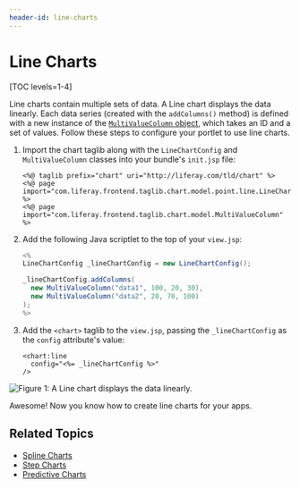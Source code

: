 ```yaml
---
header-id: line-charts
---
```


# Line Charts

[TOC levels=1-4]

Line charts contain multiple sets of data. A Line chart displays the data
linearly. Each data series (created with the `addColumns()` method) is defined
with a new instance of the
[`MultiValueColumn` object](@app-ref@/foundation/latest/javadocs/com/liferay/frontend/taglib/chart/model/MultiValueColumn.html),
which takes an ID and a set of values. Follow these steps to configure your
portlet to use line charts.

1.  Import the chart taglib along with the `LineChartConfig` and
    `MultiValueColumn` classes into your bundle's `init.jsp` file:

    ```markup
    <%@ taglib prefix="chart" uri="http://liferay.com/tld/chart" %>
    <%@ page import="com.liferay.frontend.taglib.chart.model.point.line.LineChartConfig" %>
    <%@ page import="com.liferay.frontend.taglib.chart.model.MultiValueColumn" %>
    ```

2.  Add the following Java scriptlet to the top of your `view.jsp`:

    ```java
    <%
    LineChartConfig _lineChartConfig = new LineChartConfig();

    _lineChartConfig.addColumns(
      new MultiValueColumn("data1", 100, 20, 30),
      new MultiValueColumn("data2", 20, 70, 100)
    );
    %>
    ```

3.  Add the `<chart>` taglib to the `view.jsp`, passing the `_lineChartConfig`
    as the `config` attribute's value:

    ```markup
    <chart:line
      config="<%= _lineChartConfig %>"
    />
    ```

![Figure 1: A Line chart displays the data linearly.](../../../../images/chart-taglib-line.png)

Awesome! Now you know how to create line charts for your apps.

## Related Topics

- [Spline Charts](/docs/7-2/reference/-/knowledge_base/r/spline-charts)
- [Step Charts](/docs/7-2/reference/-/knowledge_base/r/step-charts)
- [Predictive Charts](/docs/7-2/reference/-/knowledge_base/r/predictive-charts)